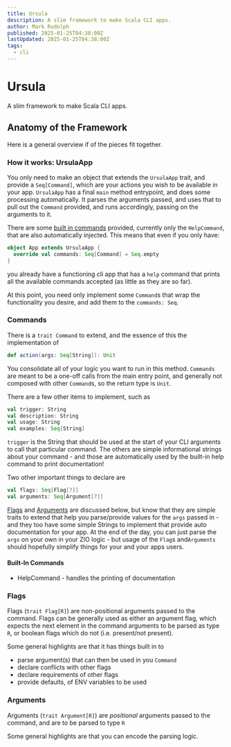 ```yaml
---
title: Ursula
description: A slim framework to make Scala CLI apps.
author: Mark Rudolph
published: 2025-01-25T04:38:00Z
lastUpdated: 2025-01-25T04:38:00Z
tags: 
  - cli
---
```


# Ursula

A slim framework to make Scala CLI apps.

## Anatomy of the Framework

Here is a general overview if of the pieces fit together.

### How it works: UrsulaApp

You only need to make an object that extends the `UrsulaApp` trait, and provide
a `Seq[Command]`, which are your actions you wish to be available in your
app. `UrsulaApp` has a final `main` method entrypoint, and does some processing automatically.
It parses the arguments passed, and uses that to pull out the `Command` provided, and runs
accordingly, passing on the arguments to it.

There are some [built in commands](#built-in-commands) provided, currently only the
`HelpCommand`, that are also automatically injected. This
means that even if you only have:

```scala
object App extends UrsulaApp {
  override val commands: Seq[Command] = Seq.empty
}
```

you already have a functioning cli app that has a `help` command that prints all
the available commands accepted (as little as they are so far).

At this point, you need only implement some `Command`s that wrap the
functionality you desire, and add them to the `commands: Seq`.

### Commands

There is a `trait Command` to extend, and the essence of this the
implementation of

```scala
def action(args: Seq[String]): Unit
```

You consolidate all of your logic you want to run in this method.
`Commands` are meant to be a one-off calls from the main entry point,
and generally not composed with other `Command`s, so the return type is `Unit`.

There are a few other items to implement, such as

```scala
val trigger: String
val description: String
val usage: String
val examples: Seq[String]
```

`trigger` is the String that should be used at the start of your CLI arguments
to call that particular command. The others are simple informational strings
about your command - and those are automatically used by the built-in help
command to print documentation!

Two other important things to declare are

```scala
val flags: Seq[Flag[?]]
val arguments: Seq[Argument[?]]
```

[Flags](#flags) and [Arguments](#arguments) are discussed below, but know that
they are simple traits to extend that help you parse/provide values for the
`args` passed in - and they too have some simple Strings to implement that
provide auto documentation for your app. At the end of the day, you can just
parse the `args` on your own in your ZIO logic - but usage of the `Flag`s
and`Arguments` should hopefully simplify things for your and your apps users.

#### Built-In Commands

- HelpCommand - handles the printing of documentation

### Flags

Flags (`trait Flag[R]`) are non-positional arguments passed to the command.
Flags can be generally used as either an argument flag, which expects the next
element in the command arguments to be parsed as type `R`, or boolean flags
which do not (i.e. present/not present).

Some general highlights are that it has things built in to

- parse argument(s) that can then be used in you `Command`
- declare conflicts with other flags
- declare requirements of other flags
- provide defaults, of ENV variables to be used

### Arguments

Arguments (`trait Argument[R]`) are _positional_ arguments passed to the
command, and are to be parsed to type `R`

Some general highlights are that you can encode the parsing logic.
